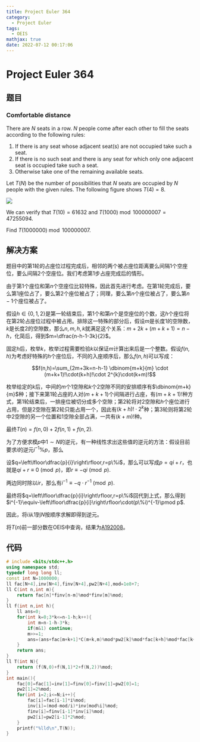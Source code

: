 ```yaml
---
title: Project Euler 364
category:
  - Project Euler
tags:
  - OEIS
mathjax: true
date: 2022-07-12 00:17:06
---
```


<escape><!-- more --></escape>

# Project Euler 364

## 题目

### Comfortable distance

There are $N$ seats in a row. $N$ people come after each other to fill the seats according to the following rules:

1. If there is any seat whose adjacent seat(s) are not occupied take such a seat.
2. If there is no such seat and there is any seat for which only one adjacent seat is occupied take such a seat.
3. Otherwise take one of the remaining available seats.

Let $T(N)$ be the number of possibilities that $N$ seats are occupied by $N$ people with the given rules. The following figure shows $T(4)=8$.

![](../images/p364_comf_dist.gif)

We can verify that $T(10) = 61632$ and $T(1 000) \bmod 100 000 007 = 47255094$.

Find $T(1 000 000) \bmod 100 000 007$.

## 解决方案

题目中的第$1$轮的占座位过程完成后，相邻的两个被占座位距离要么间隔$1$个空座位，要么间隔$2$个空座位。我们考虑第$1$步占座完成后的情形。

由于第$1$个座位和第$n$个空座位比较特殊，因此首先进行考虑。在第$1$轮完成后，要么第$1$座位占了，要么第$2$个座位被占了；同理，要么第$n$个座位被占了，要么第$n-1$个座位被占了。

假设$h\in\{0,1,2\}$是第一轮结束后，第$1$个和第$n$个是空座位的个数，这$h$个座位将在第$2$轮占座位过程中被占用。排除这一特殊的部分后，假设$m$是长度$1$的空隙数，$k$是长度$2$的空隙数，那么$n,m,h,k$就满足这个关系：$m+2k+(m+k+1)=n-h$，化简后，得到$m=\dfrac{n-h-1-3k}{2}$。

固定$h$后，枚举$k$，枚举过程需要检验$k$以保证$m$计算出来后是一个整数。假设$f(n,h)$为考虑好特殊的$h$个座位后，不同的入座顺序后，那么$f(n,h)$可以写成：

$$f(n,h)=\sum_{2m+3k=n-h-1} \dbinom{m+k}{m} \cdot (m+k+1)!\cdot(k+h)!\cdot 2^{k}\cdot(k+m)!$$

枚举给定的$k$后，中间的$m$个$1$空隙和$k$个$2$空隙不同的安排顺序有$\dbinom{m+k}{m}$种；接下来第$1$轮占座的人对$(m+k+1)$个间隔进行占座，有$(m+k+1)!$种方式，第$1$轮结束后，一排座位被切分成多个空隙；第$2$轮将对$2$空隙和$h$个座位进行占用，但是$2$空隙在第$2$轮只能占用一个，因此有$(k+h)!\cdot2^k$种；第$3$轮则将第$2$轮中$2$空隙的另一个位置和$1$空隙全部占满，一共有$(k+m)!$种。

最终$T(n)=f(n,0)+2f(n,1)+f(n,2)$.

为了方便求模$p$中$1\sim N$的逆元，有一种线性求出这些值的逆元的方法：假设目前要求$i$的逆元$i^{-1}\%p$，那么

设$q=\left\lfloor\dfrac{p}{i}\right\rfloor,r=p\%i$，那么可以写成$p=qi+r$，也就是$qi+r\equiv 0\pmod p$，即$r\equiv -qi\pmod p$.

两边同时除以$ir$，那么有$i^{-1}\equiv -q\cdot r^{-1}\pmod p$.

最终将$q=\left\lfloor\dfrac{p}{i}\right\rfloor,r=p\%i$回代到上式，那么得到$i^{-1}\equiv-\left\lfloor\dfrac{p}{i}\right\rfloor\cdot(p\%i)^{-1}\pmod p$.

因此，将$i$从$1$到$N$按顺序求解即得到逆元。

将$T(n)$前一部分数在OEIS中查询，结果为[A192008](https://oeis.org/A192008)。

## 代码

```C++
# include <bits/stdc++.h>
using namespace std;
typedef long long ll;
const int N=1000000;
ll fac[N+4],inv[N+4],finv[N+4],pw2[N+4],mod=1e8+7;
ll C(int n,int m){
    return fac[n]*finv[n-m]%mod*finv[m]%mod;
}
ll f(int n,int h){
    ll ans=0;
    for(int k=0;3*k<=n-1-h;k++){
        int m=n-1-h-3*k;
        if(m&1) continue;
        m>>=1;
        ans=(ans+fac[m+k+1]*C(m+k,m)%mod*pw2[k]%mod*fac[k+h]%mod*fac[k+m])%mod;
    }
    return ans;
}
ll T(int N){
    return (f(N,0)+f(N,1)*2+f(N,2))%mod;
}
int main(){
    fac[0]=fac[1]=inv[1]=finv[0]=finv[1]=pw2[0]=1;
    pw2[1]=2%mod;
    for(int i=2;i<=N;i++){
        fac[i]=fac[i-1]*i%mod;
        inv[i]=(mod-mod/i)*inv[mod%i]%mod;
        finv[i]=finv[i-1]*inv[i]%mod;
        pw2[i]=pw2[i-1]*2%mod;
    }
    printf("%lld\n",T(N));
}

```

